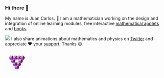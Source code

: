 ### Hi there 👋

My name is Juan Carlos. 🔭 I am a mathematician working on the design and integration of online learning modules, free interactive [mathematical applets](https://jcponce.github.io/) and [books](https://complex-analysis.com/).

![](<img src="penrose-triangle.gif" width="10%" />) I also share animations about mathematics and physics on [Twitter](https://twitter.com/jcponcemath) and appreciate ❤️ your [support](https://www.patreon.com/jcponce). Thanks 😄.

<p align="left">
  <img src="penrose-triangle.gif" width="15%" />
</p>

<!--
**jcponce/jcponce** is a ✨ _special_ ✨ repository because its `README.md` (this file) appears on your GitHub profile.

Here are some ideas to get you started:

- 🔭 I’m currently working on ...
- 🌱 I’m currently learning ...
- 👯 I’m looking to collaborate on ...
- 🤔 I’m looking for help with ...
- 💬 Ask me about ...
- 📫 How to reach me: ...
- 😄 Pronouns: ...
- ⚡ Fun fact: ...
-->
